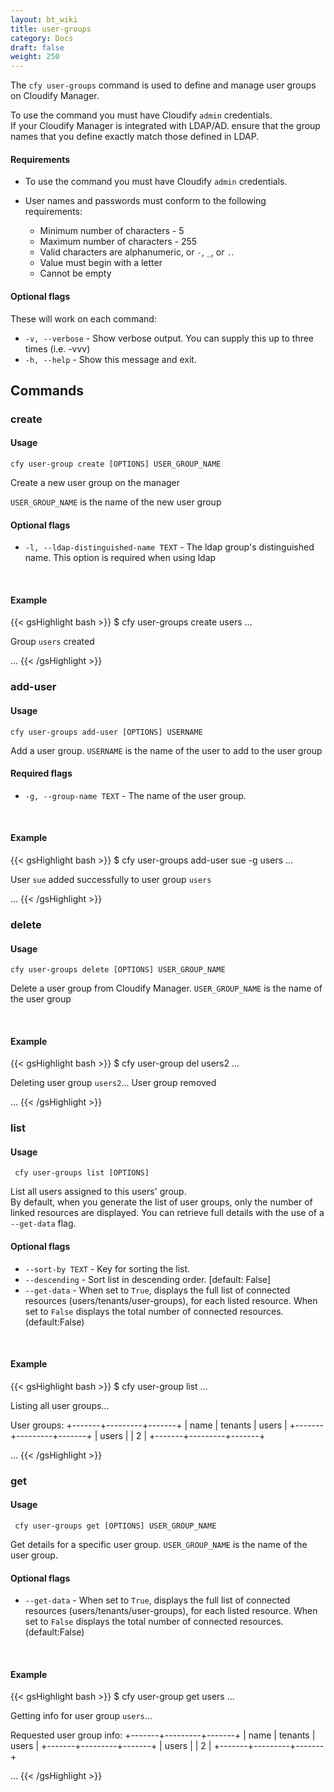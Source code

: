```yaml
---
layout: bt_wiki
title: user-groups
category: Docs
draft: false
weight: 250
---
```


The `cfy user-groups` command is used to define and manage user groups on Cloudify Manager.

To use the command you must have Cloudify `admin` credentials.<br>
If your Cloudify Manager is integrated with LDAP/AD. ensure that the group names that you define exactly match those defined in LDAP.

#### Requirements

* To use the command you must have Cloudify `admin` credentials.<br>
* User names and passwords must conform to the following requirements:  

  * Minimum number of characters - 5
  * Maximum number of characters - 255
  * Valid characters are alphanumeric, or `-`, `_`, or `.`.
  * Value must begin with a letter
  * Cannot be empty

#### Optional flags

These will work on each command:

* `-v, --verbose` - Show verbose output. You can supply this up to three times (i.e. -vvv)
* `-h, --help` - Show this message and exit.

## Commands

### create

#### Usage

`cfy user-group create [OPTIONS] USER_GROUP_NAME`

Create a new user group on the manager

`USER_GROUP_NAME` is the name of the new user group

#### Optional flags

*  `-l, --ldap-distinguished-name TEXT` - 
                                  The ldap group's distinguished name. This
                                  option is required when using ldap

&nbsp;
#### Example

{{< gsHighlight  bash  >}}
$ cfy user-groups create users
...

Group `users` created

...
{{< /gsHighlight >}}

### add-user

#### Usage

`cfy user-groups add-user [OPTIONS] USERNAME`

Add a user group.
 `USERNAME` is the name of the user to add to the user group

#### Required flags

* `-g, --group-name TEXT` - The name of the user group.

&nbsp;
#### Example

{{< gsHighlight  bash  >}}
$ cfy user-groups add-user sue -g users
...

User `sue` added successfully to user group `users`

...
{{< /gsHighlight >}}

### delete

#### Usage
`cfy user-groups delete [OPTIONS] USER_GROUP_NAME`

Delete a user group from Cloudify Manager.
 `USER_GROUP_NAME` is the name of the user group


&nbsp;
#### Example

{{< gsHighlight  bash  >}}
$ cfy user-group del users2
...

Deleting user group `users2`...
User group removed

...
{{< /gsHighlight >}}


### list

#### Usage
` cfy user-groups list [OPTIONS]`

List all users assigned to this users' group.<br>
By default, when you generate the list of user groups, only the number of linked resources are displayed. You can retrieve full details with the use of a `--get-data` flag.

#### Optional flags

* `--sort-by TEXT` -  Key for sorting the list.
* `--descending` -  Sort list in descending order. [default: False]
* `--get-data` - When set to `True`, displays the full list of connected
                  resources (users/tenants/user-groups), for each listed
                  resource. When set to `False` displays the total number of
                  connected resources. (default:False)

&nbsp;
#### Example

{{< gsHighlight  bash  >}}
$ cfy user-group list
...

Listing all user groups...

User groups:
+-------+---------+-------+
|  name | tenants | users |
+-------+---------+-------+
| users |         |   2   |
+-------+---------+-------+

...
{{< /gsHighlight >}}

### get

#### Usage
` cfy user-groups get [OPTIONS] USER_GROUP_NAME`

Get details for a specific user group.
 `USER_GROUP_NAME` is the name of the user group.

#### Optional flags


* `--get-data` - When set to `True`, displays the full list of connected
                  resources (users/tenants/user-groups), for each listed
                  resource. When set to `False` displays the total number of
                  connected resources. (default:False) 

&nbsp;
#### Example

{{< gsHighlight  bash  >}}
$ cfy user-group get users
...

Getting info for user group `users`...

Requested user group info:
+-------+---------+-------+
|  name | tenants | users |
+-------+---------+-------+
| users |         |   2   |
+-------+---------+-------+

...
{{< /gsHighlight >}}

